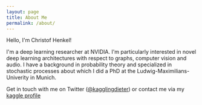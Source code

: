 ```yaml
---
layout: page
title: About Me
permalink: /about/
---
```




Hello, I'm Christof Henkel!

I'm a deep learning researcher at NVIDIA. I'm particularly interested in novel deep learning architectures with respect to graphs, computer vision and audio. I have a background in probability theory and specialized in stochastic processes about which I did a PhD at the Ludwig-Maximilians-Univerity in Munich. 

Get in touch with me on Twitter ([@kagglingdieter](https://twitter.com/kagglingdieter)) or contact me via my [kaggle profile](https://kaggle.com/christofhenkel)
